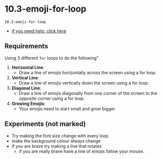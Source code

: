 # 10.3-emoji-for-loop
```
10.3-emoji-for-loop
```

- [if you need help, click here](https://thecodingtrain.com/tracks/code-programming-with-p5-js/code/4-loops/1-while-for)


## Requirements
Using 3 different `for` loops to do the following"
1. **Horizontal Line**:
   - Draw a line of emojis horizontally across the screen using a for loop.
2. **Vertical Line**:
   - Draw a line of emojis vertically down the screen using a for loop.
3. **Diagonal Line**:
   - Draw a line of emojis diagonally from one corner of the screen to the opposite corner using a for loop.
4. **Growing Emojis**:
   - Your emojis need to start small and grow bigger


## Experiments (not marked)
- Try making the font size change with every loop
- make the background colour always change 
- if you are brave try making a line that rotates
   - if you are really brave have a line of emojis follow your mouse. 

